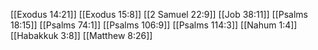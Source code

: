 [[Exodus 14:21]]
[[Exodus 15:8]]
[[2 Samuel 22:9]]
[[Job 38:11]]
[[Psalms 18:15]]
[[Psalms 74:1]]
[[Psalms 106:9]]
[[Psalms 114:3]]
[[Nahum 1:4]]
[[Habakkuk 3:8]]
[[Matthew 8:26]]
